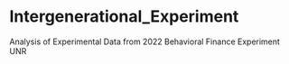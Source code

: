 # Intergenerational_Experiment
 Analysis of Experimental Data from 2022 Behavioral Finance Experiment UNR
